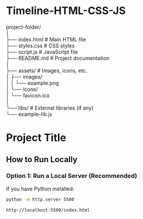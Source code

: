 # Timeline-HTML-CSS-JS
project-folder/                                                                
│                                                                               
├── index.html          # Main HTML file                                        
├── styles.css          # CSS styles                                             
├── script.js           # JavaScript file                                
├── README.md           # Project documentation                                     
│                                                                                 
├── assets/             # Images, icons, etc.                                      
│   ├── images/                                                         
│   │   └── example.png                                                         
│   └── icons/                                                            
│       └── favicon.ico                                                         
│                                                                           
└── libs/               # External libraries (if any)                        
    └── example-lib.js                                                   


# Project Title

## How to Run Locally

### Option 1: Run a Local Server (Recommended)
If you have Python installed:

```bash
python -m http.server 5500
```
```Then open:
http://localhost:5500/index.html
```
